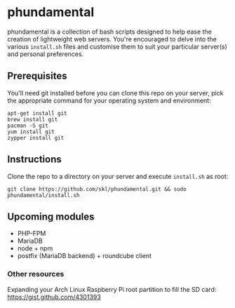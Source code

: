 # phundamental

phundamental is a collection of bash scripts designed to help ease the creation of lightweight
web servers. You're encouraged to delve into the various `install.sh` files and customise them
to suit your particular server(s) and personal preferences.

## Prerequisites

You'll need git installed before you can clone this repo on your server, pick the appropriate
command for your operating system and environment:

    apt-get install git
    brew install git
    pacman -S git
    yum install git
    zypper install git

## Instructions

Clone the repo to a directory on your server and execute `install.sh` as root:

    git clone https://github.com/skl/phundamental.git && sudo phundamental/install.sh

## Upcoming modules

* PHP-FPM
* MariaDB
* node + npm
* postfix (MariaDB backend) + roundcube client

### Other resources

Expanding your Arch Linux Raspberry Pi root partition to fill the SD card: https://gist.github.com/4301393
